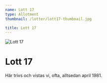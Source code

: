 ```yaml
---
name: Lott 17
type: Allotment
thumbnail: /lotter/lott17-thumbnail.jpg

title: Lott 17
---
```

![Lott 17](/lotter/lott17.jpg#left)

# Lott 17

Här trivs och vistas vi, ofta, alltsedan april 1981.